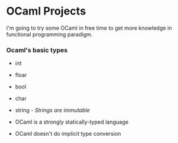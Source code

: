 # OCaml Projects

I'm going to try some OCaml in free time to get more knowledge in functional programming paradigm.

### Ocaml's basic types

- int
- floar
- bool
- char
- string - *Strings are immutable*

- OCaml is a strongly statically-typed language
- OCaml doesn't do implicit type conversion

